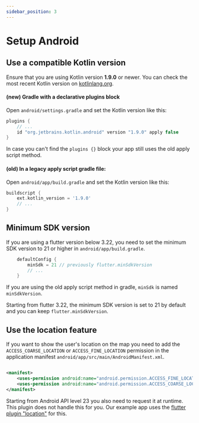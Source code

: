 ```yaml
---
sidebar_position: 3
---
```


# Setup Android

## Use a compatible Kotlin version

Ensure that you are using Kotlin version
**1.9.0** or newer. You can check the most recent Kotlin version on
[kotlinlang.org](https://kotlinlang.org/docs/releases.html#release-details).

#### (new) Gradle with a declarative plugins block

Open `android/settings.gradle` and set the Kotlin version like this:

```gradle title="android/settings.gradle"
plugins {
    // ...
    id "org.jetbrains.kotlin.android" version "1.9.0" apply false
}
```

In case you can't find the `plugins {}` block your app still uses the old apply
script method.

#### (old) In a legacy apply script gradle file:

Open `android/app/build.gradle` and set the Kotlin version like this:

```gradle title="android/app/build.gradle"
buildscript {
    ext.kotlin_version = '1.9.0'
    // ...
}
```

## Minimum SDK version

If you are using a flutter version below 3.22, you need to set the minimum SDK
version to 21 or higher in `android/app/build.gradle`.

```gradle title="android/app/build.gradle"
    defaultConfig {
        minSdk = 21 // previously flutter.minSdkVersion
        // ...
    }
```

If you are using the old apply script method in gradle, `minSdk` is named
`minSdkVersion`.

Starting from flutter 3.22, the minimum SDK version is set to 21 by default
and you can keep `flutter.minSdkVersion`.

## Use the location feature

If you want to show the user's location on the map you need to add
the `ACCESS_COARSE_LOCATION` or `ACCESS_FINE_LOCATION` permission in the
application manifest `android/app/src/main/AndroidManifest.xml`.

```xml title="android/app/src/main/AndroidManifest.xml"

<manifest>
    <uses-permission android:name="android.permission.ACCESS_FINE_LOCATION"/>
    <uses-permission android:name="android.permission.ACCESS_COARSE_LOCATION"/>
</manifest>
```

Starting from Android API level 23 you also need to request it at runtime. This
plugin does not handle this for you. Our example app uses the
[flutter plugin "location"](https://pub.dev/packages/location) for this.
